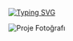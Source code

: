 
[![Typing SVG](https://readme-typing-svg.demolab.com?font=Fira+Code&weight=800&size=30&pause=1000&color=F70000BD&width=435&lines=Software+Engineering+Student;C%23%2C+SQL%2C+Java%2C+Python;Artificial+Intelligence%2C+Cyber+Security)](https://git.io/typing-svg)

![Proje Fotoğrafı](https://camo.githubusercontent.com/173d8229e2ea89a35fed3139919da19929f9d39bf9386a834736d15e95170fd0/68747470733a2f2f626c6f672e64676e2d79617a696c696d2e636f6d2f48544d4c2f696d6167657353656f2f79617a696c696d2e6a7067)
<!---
OmerTalhaBas/OmerTalhaBas is a ✨ special ✨ repository because its `README.md` (this file) appears on your GitHub profile.
You can click the Preview link to take a look at your changes.
--->
